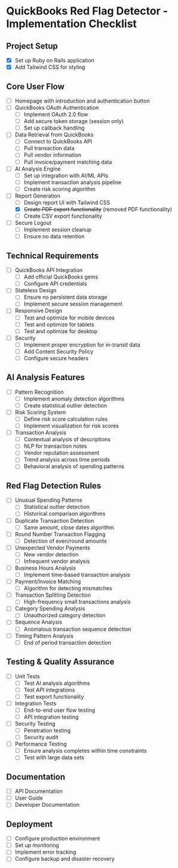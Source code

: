 # QuickBooks Red Flag Detector - Implementation Checklist

## Project Setup
- [x] Set up Ruby on Rails application
- [x] Add Tailwind CSS for styling

## Core User Flow
- [ ] Homepage with introduction and authentication button
- [ ] QuickBooks OAuth Authentication
  - [ ] Implement OAuth 2.0 flow
  - [ ] Add secure token storage (session only)
  - [ ] Set up callback handling
- [ ] Data Retrieval from QuickBooks
  - [ ] Connect to QuickBooks API
  - [ ] Pull transaction data
  - [ ] Pull vendor information
  - [ ] Pull invoice/payment matching data
- [ ] AI Analysis Engine
  - [ ] Set up integration with AI/ML APIs
  - [ ] Implement transaction analysis pipeline
  - [ ] Create risk scoring algorithm
- [ ] Report Generation
  - [ ] Design report UI with Tailwind CSS
  - [x] ~~Create PDF export functionality~~ (removed PDF functionality)
  - [ ] Create CSV export functionality
- [ ] Secure Logout
  - [ ] Implement session cleanup
  - [ ] Ensure no data retention

## Technical Requirements
- [ ] QuickBooks API Integration
  - [ ] Add official QuickBooks gems
  - [ ] Configure API credentials
- [ ] Stateless Design
  - [ ] Ensure no persistent data storage
  - [ ] Implement secure session management
- [ ] Responsive Design
  - [ ] Test and optimize for mobile devices
  - [ ] Test and optimize for tablets
  - [ ] Test and optimize for desktop
- [ ] Security
  - [ ] Implement proper encryption for in-transit data
  - [ ] Add Content Security Policy
  - [ ] Configure secure headers

## AI Analysis Features
- [ ] Pattern Recognition
  - [ ] Implement anomaly detection algorithms
  - [ ] Create statistical outlier detection
- [ ] Risk Scoring System
  - [ ] Define risk score calculation rules
  - [ ] Implement visualization for risk scores
- [ ] Transaction Analysis
  - [ ] Contextual analysis of descriptions
  - [ ] NLP for transaction notes
  - [ ] Vendor reputation assessment
  - [ ] Trend analysis across time periods
  - [ ] Behavioral analysis of spending patterns

## Red Flag Detection Rules
- [ ] Unusual Spending Patterns
  - [ ] Statistical outlier detection
  - [ ] Historical comparison algorithms
- [ ] Duplicate Transaction Detection
  - [ ] Same amount, close dates algorithm
- [ ] Round Number Transaction Flagging
  - [ ] Detection of even/round amounts
- [ ] Unexpected Vendor Payments
  - [ ] New vendor detection
  - [ ] Infrequent vendor analysis
- [ ] Business Hours Analysis
  - [ ] Implement time-based transaction analysis
- [ ] Payment/Invoice Matching
  - [ ] Algorithm for detecting mismatches
- [ ] Transaction Splitting Detection
  - [ ] High-frequency small transactions analysis
- [ ] Category Spending Analysis
  - [ ] Unauthorized category detection
- [ ] Sequence Analysis
  - [ ] Anomalous transaction sequence detection
- [ ] Timing Pattern Analysis
  - [ ] End of period transaction detection

## Testing & Quality Assurance
- [ ] Unit Tests
  - [ ] Test AI analysis algorithms
  - [ ] Test API integrations
  - [ ] Test export functionality
- [ ] Integration Tests
  - [ ] End-to-end user flow testing
  - [ ] API integration testing
- [ ] Security Testing
  - [ ] Penetration testing
  - [ ] Security audit
- [ ] Performance Testing
  - [ ] Ensure analysis completes within time constraints
  - [ ] Test with large data sets

## Documentation
- [ ] API Documentation
- [ ] User Guide
- [ ] Developer Documentation

## Deployment
- [ ] Configure production environment
- [ ] Set up monitoring
- [ ] Implement error tracking
- [ ] Configure backup and disaster recovery